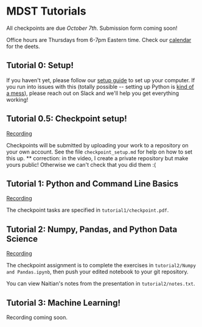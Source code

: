 # MDST Tutorials

All checkpoints are due *October 7th*. Submission form coming soon!

Office hours are Thursdays from 6-7pm Eastern time. Check our
[calendar](https://mdst.club/agenda) for the deets.

## Tutorial 0: Setup!

If you haven't yet, please follow our [setup guide](https://docs.google.com/document/d/1G4emSlhYOpDq091cmu9UH3FxWXxvPzNao9PsMdXWmu8/edit#)
to set up your computer.  If you run into issues with this (totally possible --
setting up Python is [kind of a mess](https://xkcd.com/1987/)), please reach out
on Slack and we'll help you get everything working!

## Tutorial 0.5: Checkpoint setup!

[Recording](https://drive.google.com/file/d/1zf6RZSQ0y5zTI7bTOm25r7TGlSBspZ2Y/view?usp=sharing)

Checkpoints will be submitted by uploading your work to a repository on your own account. See the file `checkpoint_setup.md` for help on how to set this up.
** correction: in the video, I create a private repository but make yours public! Otherwise we can't check that you did them :(

## Tutorial 1: Python and Command Line Basics

[Recording](https://umich.zoom.us/rec/share/NYc2GqrsstcEDprQlll9LzvWhlwj_xrBPvSDJsPQ_jzG31OHXiCLnmgZLT99eANt.A0tWD7qcO6U1rx9W)

The checkpoint tasks are specified in `tutorial1/checkpoint.pdf`.

## Tutorial 2: Numpy, Pandas, and Python Data Science

[Recording](https://umich.zoom.us/rec/play/MpyuhjOgd93dnyf66uDyRRR1si6DOahu4E8WBIra6WMnssJ3u3XclfkI7F-g8GZ5coSfI6bQ6KdDEIKp.GzPQE-NV1AlnKynb?continueMode=true)

The checkpoint assignment is to complete the exercises in `tutorial2/Numpy and
Pandas.ipynb`, then push your edited notebook to your git repository.

You can view Naitian's notes from the presentation in `tutorial2/notes.txt`.

## Tutorial 3: Machine Learning!

Recording coming soon.
